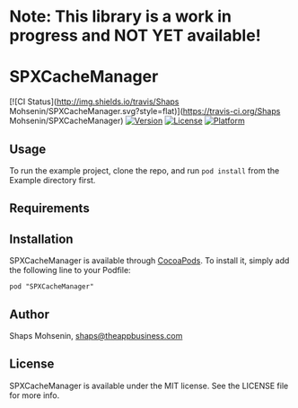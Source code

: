 # Note: This library is a work in progress and NOT YET available!





# SPXCacheManager

[![CI Status](http://img.shields.io/travis/Shaps Mohsenin/SPXCacheManager.svg?style=flat)](https://travis-ci.org/Shaps Mohsenin/SPXCacheManager)
[![Version](https://img.shields.io/cocoapods/v/SPXCacheManager.svg?style=flat)](http://cocoadocs.org/docsets/SPXCacheManager)
[![License](https://img.shields.io/cocoapods/l/SPXCacheManager.svg?style=flat)](http://cocoadocs.org/docsets/SPXCacheManager)
[![Platform](https://img.shields.io/cocoapods/p/SPXCacheManager.svg?style=flat)](http://cocoadocs.org/docsets/SPXCacheManager)

## Usage

To run the example project, clone the repo, and run `pod install` from the Example directory first.

## Requirements

## Installation

SPXCacheManager is available through [CocoaPods](http://cocoapods.org). To install
it, simply add the following line to your Podfile:

    pod "SPXCacheManager"

## Author

Shaps Mohsenin, shaps@theappbusiness.com

## License

SPXCacheManager is available under the MIT license. See the LICENSE file for more info.

